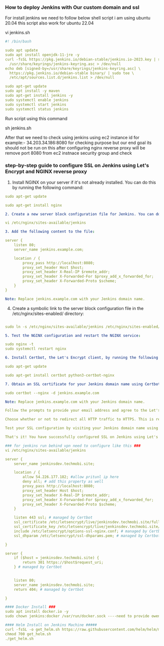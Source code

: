 ### How to deploy Jenkins with Our custom domain and ssl ###

For install jenkins we need to follow below shell script i am using ubuntu 20.04 this script also work for ubuntu 22.04

vi jenkins.sh
```yaml
#! /bin/bash

sudo apt update
sudo apt install openjdk-11-jre -y
curl -fsSL https://pkg.jenkins.io/debian-stable/jenkins.io-2023.key | sudo tee \
  /usr/share/keyrings/jenkins-keyring.asc > /dev/null
echo deb [signed-by=/usr/share/keyrings/jenkins-keyring.asc] \
  https://pkg.jenkins.io/debian-stable binary/ | sudo tee \
  /etc/apt/sources.list.d/jenkins.list > /dev/null

sudo apt-get update
sudo apt install -y maven
sudo apt-get install jenkins -y
sudo systemctl enable jenkins
sudo systemctl start jenkins
sudo systemctl status jenkins

```
Run script using this command

sh jenkins.sh


After that we need to check using jenkins using ec2 instance id for example:- 34.203.34.186:8080  for checking purpose but our end goal its should not be run on this after configuring nginx reverse proxy will be remove port 8080 from ec2 instnace security group and check

### step-by-step guide to configure SSL on Jenkins using Let's Encrypt and NGINX reverse proxy ###

1. Install NGINX on your server if it's not already installed. You can do this by running the following command:
```yaml
sudo apt-get update

sudo apt-get install nginx

2. Create a new server block configuration file for Jenkins. You can do this by creating a new file in the /etc/nginx/sites-available/ directory. For example:

vi /etc/nginx/sites-available/jenkins

3. Add the following content to the file:

server {
    listen 80;
    server_name jenkins.example.com;

    location / {
        proxy_pass http://localhost:8080;
        proxy_set_header Host $host;
        proxy_set_header X-Real-IP $remote_addr;
        proxy_set_header X-Forwarded-For $proxy_add_x_forwarded_for;        
        proxy_set_header X-Forwarded-Proto $scheme;
    }
}

Note: Replace jenkins.example.com with your Jenkins domain name.
```

4. Create a symbolic link to the server block configuration file in the /etc/nginx/sites-enabled/ directory:
```yaml

sudo ln -s /etc/nginx/sites-available/jenkins /etc/nginx/sites-enabled/

5. Test the NGINX configuration and restart the NGINX service:

sudo nginx -t
sudo systemctl restart nginx

6. Install Certbot, the Let's Encrypt client, by running the following commands:

sudo apt-get update

sudo apt-get install certbot python3-certbot-nginx

7. Obtain an SSL certificate for your Jenkins domain name using Certbot:

sudo certbot --nginx -d jenkins.example.com

Note: Replace jenkins.example.com with your Jenkins domain name.

Follow the prompts to provide your email address and agree to the Let's Encrypt terms of service.

Choose whether or not to redirect all HTTP traffic to HTTPS. This is recommended for security purposes.

Test your SSL configuration by visiting your Jenkins domain name using HTTPS.

That's it! You have successfully configured SSL on Jenkins using Let's Encrypt and NGINX reverse proxy.

### for jenkins run behind vpn need to configure like this ###
vi /etc/nginx/sites-available/jenkins

server {
    server_name jenkinsdev.techmobi.site;

    location / {
        allow 54.226.177.182; #allow pritunl ip here
        deny all; # add this property as well
        proxy_pass http://localhost:8080;
        proxy_set_header Host $host;
        proxy_set_header X-Real-IP $remote_addr;
        proxy_set_header X-Forwarded-For $proxy_add_x_forwarded_for;        
        proxy_set_header X-Forwarded-Proto $scheme;
    }

    listen 443 ssl; # managed by Certbot
    ssl_certificate /etc/letsencrypt/live/jenkinsdev.techmobi.site/fullchain.pem; # managed by Certbot
    ssl_certificate_key /etc/letsencrypt/live/jenkinsdev.techmobi.site/privkey.pem; # managed by Certbot
    include /etc/letsencrypt/options-ssl-nginx.conf; # managed by Certbot
    ssl_dhparam /etc/letsencrypt/ssl-dhparams.pem; # managed by Certbot

}

server {
    if ($host = jenkinsdev.techmobi.site) {
        return 301 https://$host$request_uri;
    } # managed by Certbot
  

    listen 80;
    server_name jenkinsdev.techmobi.site;
    return 404; # managed by Certbot

}

#### Docker Install ###
sudo apt install docker.io -y
sudo chown jenkins:docker /var/run/docker.sock ----need to provide owenership  from root to jenkins user as the jenkins user has permission

#### Helm Install on Jenkins Machine #####
curl -fsSL -o get_helm.sh https://raw.githubusercontent.com/helm/helm/main/scripts/get-helm-3
chmod 700 get_helm.sh
./get_helm.sh






